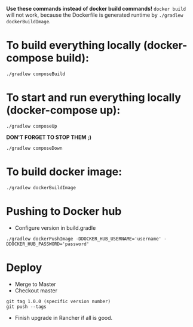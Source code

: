 **Use these commands instead of docker build commands!** ```docker build``` will not work, because the Dockerfile is generated runtime by ```./gradlew dockerBuildImage```. 

# To build everything locally (docker-compose build):

```
./gradlew composeBuild
```

# To start and run everything locally (docker-compose up):

```
./gradlew composeUp
```

**DON'T FORGET TO STOP THEM ;)**

```
./gradlew composeDown
```

# To build docker image:

```
./gradlew dockerBuildImage
```

# Pushing to Docker hub
- Configure version in build.gradle
```
./gradlew dockerPushImage -DDOCKER_HUB_USERNAME='username' -DDOCKER_HUB_PASSWORD='password'
```

# Deploy
- Merge to Master
- Checkout master
```
git tag 1.0.0 (specific version number)
git push --tags
```
- Finish upgrade in Rancher if all is good.